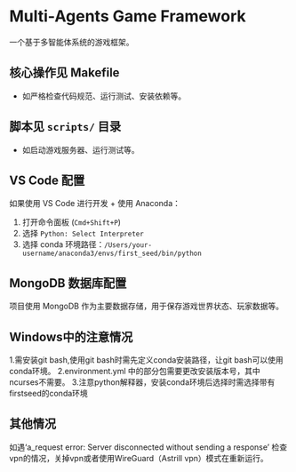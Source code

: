 # Multi-Agents Game Framework

一个基于多智能体系统的游戏框架。

## 核心操作见 Makefile

- 如严格检查代码规范、运行测试、安装依赖等。

## 脚本见 `scripts/` 目录

- 如启动游戏服务器、运行测试等。

## VS Code 配置

如果使用 VS Code 进行开发 + 使用 Anaconda：

1. 打开命令面板 (`Cmd+Shift+P`)
2. 选择 `Python: Select Interpreter`
3. 选择 conda 环境路径：`/Users/your-username/anaconda3/envs/first_seed/bin/python`

## MongoDB 数据库配置

项目使用 MongoDB 作为主要数据存储，用于保存游戏世界状态、玩家数据等。

## Windows中的注意情况

1.需安装git bash,使用git bash时需先定义conda安装路径，让git bash可以使用conda环境。
2.environment.yml 中的部分包需要更改安装版本号，其中ncurses不需要。
3.注意python解释器，安装conda环境后选择时需选择带有firstseed的conda环境

## 其他情况

如遇‘a_request error: Server disconnected without sending a response’ 检查vpn的情况，关掉vpn或者使用WireGuard（Astrill vpn）模式在重新运行。
